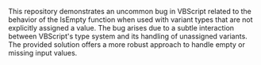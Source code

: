 This repository demonstrates an uncommon bug in VBScript related to the behavior of the IsEmpty function when used with variant types that are not explicitly assigned a value. The bug arises due to a subtle interaction between VBScript's type system and its handling of unassigned variants.  The provided solution offers a more robust approach to handle empty or missing input values.